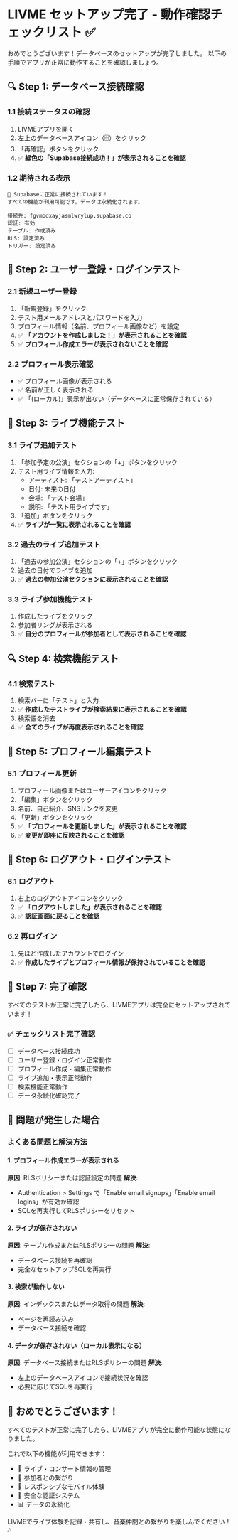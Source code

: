 # LIVME セットアップ完了 - 動作確認チェックリスト ✅

おめでとうございます！データベースのセットアップが完了しました。
以下の手順でアプリが正常に動作することを確認しましょう。

## 🔍 Step 1: データベース接続確認

### 1.1 接続ステータスの確認
1. LIVMEアプリを開く
2. 左上のデータベースアイコン（🗄️）をクリック
3. 「再確認」ボタンをクリック
4. ✅ **緑色の「Supabase接続成功！」が表示されることを確認**

### 1.2 期待される表示
```
🎉 Supabaseに正常に接続されています！
すべての機能が利用可能です。データは永続化されます。

接続先: fgvmbdxayjasmlwrylup.supabase.co
認証: 有効
テーブル: 作成済み
RLS: 設定済み
トリガー: 設定済み
```

## 📱 Step 2: ユーザー登録・ログインテスト

### 2.1 新規ユーザー登録
1. 「新規登録」をクリック
2. テスト用メールアドレスとパスワードを入力
3. プロフィール情報（名前、プロフィール画像など）を設定
4. ✅ **「アカウントを作成しました！」が表示されることを確認**
5. ✅ **プロフィール作成エラーが表示されないことを確認**

### 2.2 プロフィール表示確認
- ✅ プロフィール画像が表示される
- ✅ 名前が正しく表示される
- ✅ 「(ローカル)」表示が出ない（データベースに正常保存されている）

## 🎵 Step 3: ライブ機能テスト

### 3.1 ライブ追加テスト
1. 「参加予定の公演」セクションの「+」ボタンをクリック
2. テスト用ライブ情報を入力:
   - アーティスト: 「テストアーティスト」
   - 日付: 未来の日付
   - 会場: 「テスト会場」
   - 説明: 「テスト用ライブです」
3. 「追加」ボタンをクリック
4. ✅ **ライブが一覧に表示されることを確認**

### 3.2 過去のライブ追加テスト
1. 「過去の参加公演」セクションの「+」ボタンをクリック
2. 過去の日付でライブを追加
3. ✅ **過去の参加公演セクションに表示されることを確認**

### 3.3 ライブ参加機能テスト
1. 作成したライブをクリック
2. 参加者リングが表示される
3. ✅ **自分のプロフィールが参加者として表示されることを確認**

## 🔍 Step 4: 検索機能テスト

### 4.1 検索テスト
1. 検索バーに「テスト」と入力
2. ✅ **作成したテストライブが検索結果に表示されることを確認**
3. 検索語を消去
4. ✅ **全てのライブが再度表示されることを確認**

## 👤 Step 5: プロフィール編集テスト

### 5.1 プロフィール更新
1. プロフィール画像またはユーザーアイコンをクリック
2. 「編集」ボタンをクリック
3. 名前、自己紹介、SNSリンクを変更
4. 「更新」ボタンをクリック
5. ✅ **「プロフィールを更新しました」が表示されることを確認**
6. ✅ **変更が即座に反映されることを確認**

## 🚪 Step 6: ログアウト・ログインテスト

### 6.1 ログアウト
1. 右上のログアウトアイコンをクリック
2. ✅ **「ログアウトしました」が表示されることを確認**
3. ✅ **認証画面に戻ることを確認**

### 6.2 再ログイン
1. 先ほど作成したアカウントでログイン
2. ✅ **作成したライブとプロフィール情報が保持されていることを確認**

## 🎉 Step 7: 完了確認

すべてのテストが正常に完了したら、LIVMEアプリは完全にセットアップされています！

### ✅ チェックリスト完了確認
- [ ] データベース接続成功
- [ ] ユーザー登録・ログイン正常動作
- [ ] プロフィール作成・編集正常動作
- [ ] ライブ追加・表示正常動作
- [ ] 検索機能正常動作
- [ ] データ永続化確認完了

## 🚨 問題が発生した場合

### よくある問題と解決方法

#### 1. プロフィール作成エラーが表示される
**原因**: RLSポリシーまたは認証設定の問題
**解決**: 
- Authentication > Settings で「Enable email signups」「Enable email logins」が有効か確認
- SQLを再実行してRLSポリシーをリセット

#### 2. ライブが保存されない
**原因**: テーブル作成またはRLSポリシーの問題
**解決**: 
- データベース接続を再確認
- 完全なセットアップSQLを再実行

#### 3. 検索が動作しない
**原因**: インデックスまたはデータ取得の問題
**解決**: 
- ページを再読み込み
- データベース接続を確認

#### 4. データが保存されない（ローカル表示になる）
**原因**: データベース接続またはRLSポリシーの問題
**解決**: 
- 左上のデータベースアイコンで接続状況を確認
- 必要に応じてSQLを再実行

## 🎊 おめでとうございます！

すべてのテストが正常に完了したら、LIVMEアプリが完全に動作可能な状態になりました。

これで以下の機能が利用できます：
- 🎵 ライブ・コンサート情報の管理
- 👥 参加者との繋がり
- 📱 レスポンシブなモバイル体験
- 🔐 安全な認証システム
- 📊 データの永続化

LIVMEでライブ体験を記録・共有し、音楽仲間との繋がりを楽しんでください！🎶